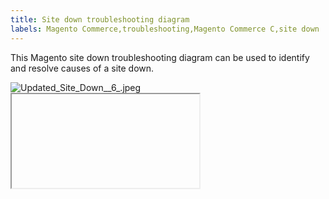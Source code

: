 ```yaml
---
title: Site down troubleshooting diagram
labels: Magento Commerce,troubleshooting,Magento Commerce C,site down
---
```


This Magento site down troubleshooting diagram can be used to identify and resolve causes of a site down.

<div>
<img alt="Updated_Site_Down__6_.jpeg" src="https://support.magento.com/hc/article_attachments/360035528931/Updated_Site_Down__6_.jpeg"/> <iframe></iframe>
</div>